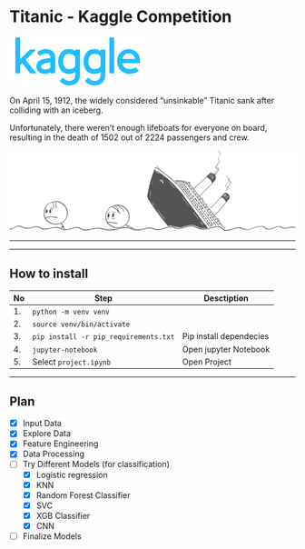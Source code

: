 # Titanic - Kaggle Competition

![](./img/kaggle.png)


On April 15, 1912, the widely considered “unsinkable”  Titanic sank after colliding with an iceberg. 

Unfortunately, there weren’t enough lifeboats for everyone on board, resulting in the death of 1502 out of 2224 passengers and crew.

![](./img/titanic.png)

---


---
## How to install 

| No | Step | Desctiption |
| --- | --- | --- |
| 1. | `python -m venv venv` | |
| 2. | `source venv/bin/activate` | |
| 3. | `pip install -r pip_requirements.txt` | Pip install dependecies | 
| 4. | `jupyter-notebook` | Open jupyter Notebook |
| 5. | Select `project.ipynb` | Open Project |

---

## Plan

- [x] Input Data
- [x] Explore Data
- [x] Feature Engineering
- [x] Data Processing
- [ ] Try Different Models (for classification)
    - [x] Logistic regression
    - [x] KNN
    - [x] Random Forest Classifier
    - [x] SVC
    - [x] XGB Classifier 
    - [x] CNN
- [ ] Finalize Models